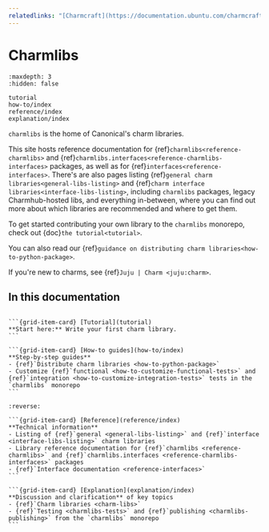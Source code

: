 ```yaml
---
relatedlinks: "[Charmcraft](https://documentation.ubuntu.com/charmcraft/stable/), [Concierge](https://github.com/canonical/concierge), [Jubilant](https://documentation.ubuntu.com/jubilant/), [Juju](https://documentation.ubuntu.com/juju/3.6/), [Ops](https://documentation.ubuntu.com/ops/), [Pebble](https://documentation.ubuntu.com/pebble/)"
---
```


# Charmlibs

```{toctree}
:maxdepth: 3
:hidden: false

tutorial
how-to/index
reference/index
explanation/index
```

`charmlibs` is the home of Canonical's charm libraries.

This site hosts reference documentation for {ref}`charmlibs<reference-charmlibs>` and {ref}`charmlibs.interfaces<reference-charmlibs-interfaces>` packages, as well as for {ref}`interfaces<reference-interfaces>`.
There's are also pages listing {ref}`general charm libraries<general-libs-listing>` and {ref}`charm interface libraries<interface-libs-listing>`, including `charmlibs` packages, legacy Charmhub-hosted libs, and everything in-between, where you can find out more about which libraries are recommended and where to get them.

To get started contributing your own library to the `charmlibs` monorepo, check out {doc}`the tutorial<tutorial>`.

You can also read our {ref}`guidance on distributing charm libraries<how-to-python-package>`.

If you're new to charms, see {ref}`Juju | Charm <juju:charm>`.

## In this documentation

````{grid} 1 1 2 2

```{grid-item-card} [Tutorial](tutorial)
**Start here:** Write your first charm library.
```

```{grid-item-card} [How-to guides](how-to/index)
**Step-by-step guides**
- {ref}`Distribute charm libraries <how-to-python-package>`
- Customize {ref}`functional <how-to-customize-functional-tests>` and {ref}`integration <how-to-customize-integration-tests>` tests in the `charmlibs` monorepo
```

````

````{grid} 1 1 2 2
:reverse:

```{grid-item-card} [Reference](reference/index)
**Technical information** 
- Listing of {ref}`general <general-libs-listing>` and {ref}`interface <interface-libs-listing>` charm libraries
- Library reference documentation for {ref}`charmlibs <reference-charmlibs>` and {ref}`charmlibs.interfaces <reference-charmlibs-interfaces>` packages
- {ref}`Interface documentation <reference-interfaces>`
```

```{grid-item-card} [Explanation](explanation/index)
**Discussion and clarification** of key topics
- {ref}`Charm libraries <charm-libs>`
- {ref}`Testing <charmlibs-tests>` and {ref}`publishing <charmlibs-publishing>` from the `charmlibs` monorepo
```

````

